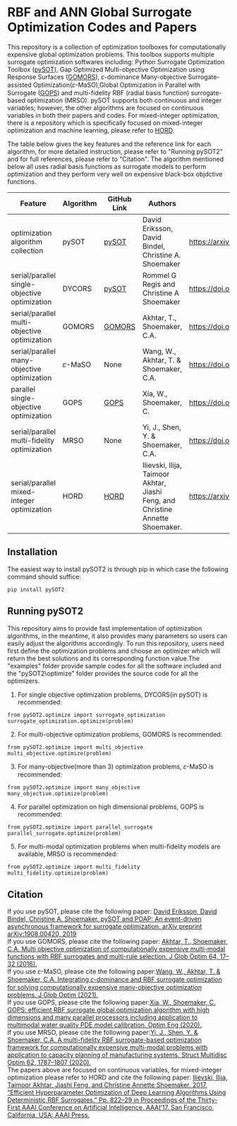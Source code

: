 # RBF and ANN Global Surrogate Optimization Codes and Papers
This repository is a collection of optimization toolboxes for computationally expensive global optimization problems. This toolbox supports multiple surrogate optimization softwares including: Python Surrogate Optimization Toolbox ([pySOT](https://github.com/dme65/pySOT)), Gap Optimized Multi-objective Optimization using Response Surfaces ([GOMORS](https://github.com/drkupi/GOMORS_pySOT)), 𝜀-dominance Many-objective Surrogate-assisted Optimization(𝜀-MaSO),Global Optimization in Parallel with Surrogate ([GOPS](https://github.com/louisXW/GOPS)) and multi-fidelity RBF (radial basis function) surrogate-based optimization (MRSO). pySOT supports both continuous and integer variables; however, the other algorithms are focused on continuous variables in both their papers and codes. For mixed-integer optimization, there is a repository which is specifically focused on mixed-integer optimization and machine learning, please refer to [HORD](https://github.com/ilija139/HORD).<br>

The table below gives the key features and the reference link for each algorithm, for more detailed instruction, please refer to "Running pySOT2" and for full references, please refer to "Citation". The algorithm mentioned below all uses radial basis functions as surrogate models to perform optimization and they perform very well on expensive black-box objdctive functions.

| Feature | Algorithm | GitHub Link | Authors | Reference Link |
| --- | --- | --- | --- | --- |
| optimization algorithm collection| pySOT | [pySOT](https://github.com/dme65/pySOT) | David Eriksson, David Bindel, Christine A. Shoemaker | https://arxiv.org/abs/1908.00420|
| serial/parallel single-objective optimization| DYCORS | [pySOT](https://github.com/dme65/pySOT) | Rommel G Regis and Christine A Shoemaker | https://doi.org/10.1080/0305215X.2012.687731 |
| serial/parallel multi-objective optimization | GOMORS | [GOMORS](https://github.com/drkupi/GOMORS_pySOT) | Akhtar, T., Shoemaker, C.A. |https://doi.org/10.1007/s10898-015-0270-y |
| serial/parallel many-objective optimization | 𝜀-MaSO | None | Wang, W., Akhtar, T. & Shoemaker, C.A. | https://doi.org/10.1007/s10898-021-01019-w |
| parallel single-objective optimization | GOPS | [GOPS](https://github.com/louisXW/GOPS) | Xia, W., Shoemaker, C. | https://doi.org/10.1007/s11081-020-09556-1 |
| serial/parallel multi-fidelity optimization | MRSO | None | Yi, J., Shen, Y. & Shoemaker, C.A. |https://doi.org/10.1007/s00158-020-02575-7 |
| serial/parallel mixed-integer optimization| HORD| [HORD](https://github.com/ilija139/HORD) | Ilievski, Ilija, Taimoor Akhtar, Jiashi Feng, and Christine Annette Shoemaker. | https://arxiv.org/pdf/1607.08316.pdf |

## Installation
The easiest way to install pySOT2 is through pip in which case the following command should suffice:
```
pip install pySOT2
```
## Running pySOT2
This repository aims to provide fast implementation of optimization algorithms, in the meantime, it also provides many parameters so users can easily adjust the algorithms accordingly. To run this repository, users need first define the optimization problems and choose an optimizer which will return the best solutions and its corresponding function value.The "examples" folder provide sample codes for all the software included and the "pySOT2\optimize" folder provides the source code for all the optimizers.<br>
1. For single objective optimization problems, DYCORS(in pySOT) is recommended:
 ```
from pySOT2.optimize import surrogate_optimization
surrogate_optimization.optimize(problem)
```
2. For multi-objective optimization problems, GOMORS is recommended:
```
from pySOT2.optimize import multi_objective
multi_objective.optimize(problem)
```
3. For many-objective(more than 3) optimization problems, 𝜀-MaSO is recommended:
```
from pySOT2.optimize import many_objective
many_objective.optimize(problem)
```
4. For parallel optimization on high dimensional problems, GOPS is recommended:
```
from pySOT2.optimize import parallel_surrogate
parallel_surrogate.optimize(problem)
```
5. For multi-modal optimization problems when multi-fidelity models are available, MRSO is recommended:
```
from pySOT2.optimize import multi_fidelity
multi_fidelity.optimize(problem)
```
## Citation
If you use pySOT, please cite the following paper: [David Eriksson, David Bindel, Christine A. Shoemaker. pySOT and POAP: An event-driven asynchronous framework for surrogate optimization. arXiv preprint arXiv:1908.00420, 2019](https://arxiv.org/abs/1908.00420)<br>
If you use GOMORS, please cite the following paper: [Akhtar, T., Shoemaker, C.A. Multi objective optimization of computationally expensive multi-modal functions with RBF surrogates and multi-rule selection. J Glob Optim 64, 17–32 (2016).](https://doi.org/10.1007/s10898-015-0270-y)<br>
If you use 𝜀-MaSO, please cite the following paper:[Wang, W., Akhtar, T. & Shoemaker, C.A. Integrating 𝜀-dominance and RBF surrogate optimization for solving computationally expensive many-objective optimization problems. J Glob Optim (2021).](https://doi.org/10.1007/s10898-021-01019-w)<br>
If you use GOPS, please cite the following paper:[Xia, W., Shoemaker, C. GOPS: efficient RBF surrogate global optimization algorithm with high dimensions and many parallel processors including application to multimodal water quality PDE model calibration. Optim Eng (2020).](https://doi.org/10.1007/s11081-020-09556-1)<br>
If you use MRSO, please cite the following paper:[Yi, J., Shen, Y. & Shoemaker, C.A. A multi-fidelity RBF surrogate-based optimization framework for computationally expensive multi-modal problems with application to capacity planning of manufacturing systems. Struct Multidisc Optim 62, 1787–1807 (2020).](https://doi.org/10.1007/s00158-020-02575-7)<br>
The papers above are focused on continuous variables, for mixed-integer optimization please refer to HORD and cite the following paper:
[Ilievski, Ilija, Taimoor Akhtar, Jiashi Feng, and Christine Annette Shoemaker. 2017. “Efficient Hyperparameter Optimization of Deep Learning Algorithms Using Deterministic RBF Surrogates.” Pp. 822–29 in Proceedings of the Thirty-First AAAI Conference on Artificial Intelligence, AAAI’17. San Francisco, California, USA: AAAI Press.](https://arxiv.org/pdf/1607.08316.pdf)
